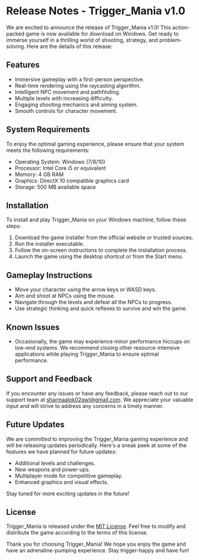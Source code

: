 # Release Notes - Trigger_Mania v1.0

We are excited to announce the release of Trigger_Mania v1.0! This action-packed game is now available for download on Windows. Get ready to immerse yourself in a thrilling world of shooting, strategy, and problem-solving. Here are the details of this release:

## Features
- Immersive gameplay with a first-person perspective.
- Real-time rendering using the raycasting algorithm.
- Intelligent NPC movement and pathfinding.
- Multiple levels with increasing difficulty.
- Engaging shooting mechanics and aiming system.
- Smooth controls for character movement.


## System Requirements
To enjoy the optimal gaming experience, please ensure that your system meets the following requirements:
- Operating System: Windows (7/8/10)
- Processor: Intel Core i5 or equivalent
- Memory: 4 GB RAM
- Graphics: DirectX 10 compatible graphics card
- Storage: 500 MB available space

## Installation
To install and play Trigger_Mania on your Windows machine, follow these steps:

1. Download the game installer from the official website or trusted sources.
2. Run the installer executable.
3. Follow the on-screen instructions to complete the installation process.
4. Launch the game using the desktop shortcut or from the Start menu.

## Gameplay Instructions
- Move your character using the arrow keys or WASD keys.
- Aim and shoot at NPCs using the mouse.
- Navigate through the levels and defeat all the NPCs to progress.
- Use strategic thinking and quick reflexes to survive and win the game.

## Known Issues
- Occasionally, the game may experience minor performance hiccups on low-end systems. We recommend closing other resource-intensive applications while playing Trigger_Mania to ensure optimal performance.

## Support and Feedback
If you encounter any issues or have any feedback, please reach out to our support team at [sharmaalok02gwl@gmail.com](mailto:sharmaalok02gwl@gmail.com). We appreciate your valuable input and will strive to address any concerns in a timely manner.

## Future Updates
We are committed to improving the Trigger_Mania gaming experience and will be releasing updates periodically. Here's a sneak peek at some of the features we have planned for future updates:
- Additional levels and challenges.
- New weapons and power-ups.
- Multiplayer mode for competitive gameplay.
- Enhanced graphics and visual effects.

Stay tuned for more exciting updates in the future!

## License
Trigger_Mania is released under the [MIT License](LICENSE). Feel free to modify and distribute the game according to the terms of this license.

Thank you for choosing Trigger_Mania! We hope you enjoy the game and have an adrenaline-pumping experience. Stay trigger-happy and have fun!
